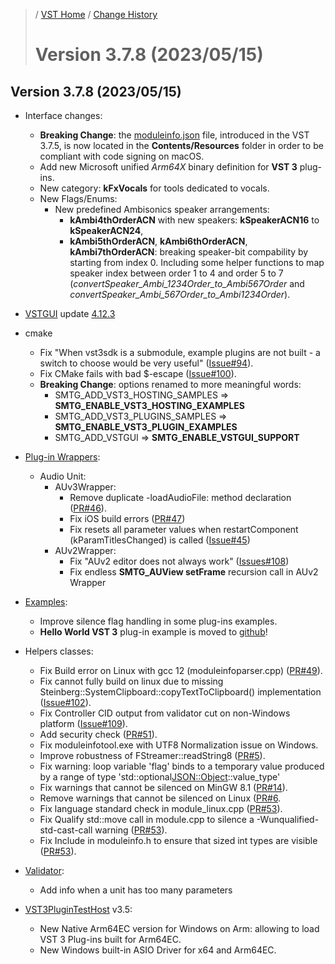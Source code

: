 >/ [VST Home](../) / [Change History](./Index.md)
>
># Version 3.7.8 (2023/05/15)

## Version 3.7.8 (2023/05/15)

- Interface changes:
  - **Breaking Change**: the [moduleinfo.json](../Technical+Documentation/VST+Module+Architecture/ModuleInfo-JSON.md) file, introduced in the VST 3.7.5, is now located in the **Contents/Resources** folder in order to be compliant with code signing on macOS.
  - Add new Microsoft unified *Arm64X* binary definition for **VST 3** plug-ins.
  - New category: **kFxVocals** for tools dedicated to vocals.
  - New Flags/Enums:
    - New predefined Ambisonics speaker arrangements:
      - **kAmbi4thOrderACN** with new speakers: **kSpeakerACN16** to **kSpeakerACN24**,
      - **kAmbi5thOrderACN**, **kAmbi6thOrderACN**, **kAmbi7thOrderACN**: breaking speaker-bit compability by starting from index 0. Including some helper functions to map speaker index between order 1 to 4 and order 5 to 7 (*convertSpeaker_Ambi_1234Order_to_Ambi567Order* and *convertSpeaker_Ambi_567Order_to_Ambi1234Order*).

- [VSTGUI](../What+is+the+VST+3+SDK/VSTGUI.md) update [4.12.3](https://github.com/steinbergmedia/vstgui/releases/tag/vstgui4_12_3)

- cmake
  - Fix "When vst3sdk is a submodule, example plugins are not built - a switch to choose would be very useful" ([Issue#94](https://github.com/steinbergmedia/vst3sdk/issues/94)).
  - Fix CMake fails with bad $-escape ([Issue#100](https://github.com/steinbergmedia/vst3sdk/issues/100)).
  - **Breaking Change**: options renamed to more meaningful words:
    - SMTG_ADD_VST3_HOSTING_SAMPLES => **SMTG_ENABLE_VST3_HOSTING_EXAMPLES**
    - SMTG_ADD_VST3_PLUGINS_SAMPLES => **SMTG_ENABLE_VST3_PLUGIN_EXAMPLES**
    - SMTG_ADD_VSTGUI => **SMTG_ENABLE_VSTGUI_SUPPORT**

- [Plug-in Wrappers](../What+is+the+VST+3+SDK/Wrappers/Index.md):
  - Audio Unit:
    - AUv3Wrapper:
      - Remove duplicate -loadAudioFile: method declaration ([PR#46](https://github.com/steinbergmedia/vst3_public_sdk/pull/46)).
      - Fix iOS build errors ([PR#47](https://github.com/steinbergmedia/vst3_public_sdk/pull/46))
      - Fix resets all parameter values when restartComponent (kParamTitlesChanged) is called ([Issue#45](https://github.com/steinbergmedia/vst3_public_sdk/issues/45))
    - AUv2Wrapper:
      - Fix "AUv2 editor does not always work" ([Issues#108](https://github.com/steinbergmedia/vst3sdk/issues/108))
      - Fix endless **SMTG_AUView setFrame** recursion call in AUv2 Wrapper

- [Examples](../What+is+the+VST+3+SDK/Plug-in+Examples.md):
  - Improve silence flag handling in some plug-ins examples.
  - **Hello World VST 3** plug-in example is moved to [github](https://github.com/steinbergmedia/vst3_example_plugin_hello_world)!

- Helpers classes:
  - Fix Build error on Linux with gcc 12 (moduleinfoparser.cpp) ([PR#49](https://github.com/steinbergmedia/vst3_public_sdk/pull/49)).
  - Fix cannot fully build on linux due to missing Steinberg::SystemClipboard::copyTextToClipboard() implementation ([Issue#102](https://github.com/steinbergmedia/vst3sdk/issues/102)).
  - Fix Controller CID output from validator cut on non-Windows platform ([Issue#109](https://github.com/steinbergmedia/vst3sdk/issues/109)).
  - Add security check ([PR#51](https://github.com/steinbergmedia/vst3_public_sdk/pull/51)).
  - Fix moduleinfotool.exe with UTF8 Normalization issue on Windows.
  - Improve robustness of FStreamer::readString8 ([PR#5](https://github.com/steinbergmedia/vst3_base/pull/5)).
  - Fix warning: loop variable 'flag' binds to a temporary value produced by a range of type 'std::optional<JSON::Object>::value_type'
  - Fix warnings that cannot be silenced on MinGW 8.1 ([PR#14](https://github.com/steinbergmedia/vst3_pluginterfaces/pull/14)).
  - Remove warnings that cannot be silenced on Linux ([PR#6](https://github.com/steinbergmedia/vst3_base/pull/6).
  - Fix language standard check in module_linux.cpp ([PR#53](https://github.com/steinbergmedia/vst3_public_sdk/pull/53)).
  - Fix Qualify std::move call in module.cpp to silence a -Wunqualified-std-cast-call warning ([PR#53](https://github.com/steinbergmedia/vst3_public_sdk/pull/53)).
  - Fix Include <cstdint> in moduleinfo.h to ensure that sized int types are visible ([PR#53](https://github.com/steinbergmedia/vst3_public_sdk/pull/53)).

- [Validator](../What+is+the+VST+3+SDK/Index.md#validator-command-line):
  - Add info when a unit has too many parameters

- [VST3PluginTestHost](../What+is+the+VST+3+SDK/Plug-in+Test+Host.md) v3.5:
  - New Native Arm64EC version for Windows on Arm: allowing to load VST 3 Plug-ins built for Arm64EC.
  - New Windows built-in ASIO Driver for x64 and Arm64EC.
